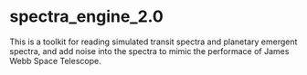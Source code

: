 # spectra_engine_2.0
This is a toolkit for reading simulated transit spectra and planetary emergent spectra, and add noise into the spectra to mimic the performace of James Webb Space Telescope.
